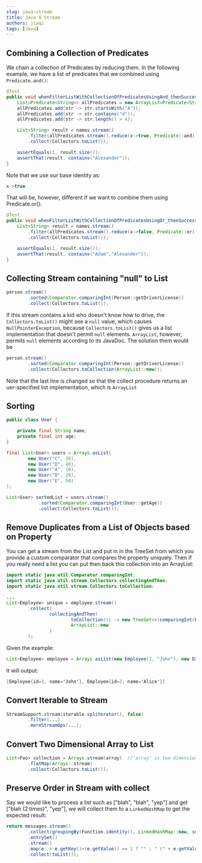 ```yaml
---
slug: java-stream
title: Java 8 Stream
authors: jiaqi
tags: [Java]
---
```


[//]: # (Copyright 2025 Jiaqi Liu)

[//]: # (Licensed under the Apache License, Version 2.0 &#40;the "License"&#41;;)
[//]: # (you may not use this file except in compliance with the License.)
[//]: # (You may obtain a copy of the License at)

[//]: # (    http://www.apache.org/licenses/LICENSE-2.0)

[//]: # (Unless required by applicable law or agreed to in writing, software)
[//]: # (distributed under the License is distributed on an "AS IS" BASIS,)
[//]: # (WITHOUT WARRANTIES OR CONDITIONS OF ANY KIND, either express or implied.)
[//]: # (See the License for the specific language governing permissions and)
[//]: # (limitations under the License.)

<!--truncate-->

Combining a Collection of Predicates
------------------------------------

We chain a collection of Predicates by reducing them. In the following example, we have a list of predicates that we
combined using `Predicate.and()`:

```java
@Test
public void whenFilterListWithCollectionOfPredicatesUsingAnd_thenSuccess(){
    List<Predicate<String>> allPredicates = new ArrayList<Predicate<String>>();
    allPredicates.add(str -> str.startsWith("A"));
    allPredicates.add(str -> str.contains("d"));
    allPredicates.add(str -> str.length() > 4);

    List<String> result = names.stream()
        .filter(allPredicates.stream().reduce(x->true, Predicate::and))
        .collect(Collectors.toList());

    assertEquals(1, result.size());
    assertThat(result, contains("Alexander"));
}
```

Note that we use our base identity as:

```java
x->true
```

That will be, however, different if we want to combine them using Predicate.or():

```java
@Test
public void whenFilterListWithCollectionOfPredicatesUsingOr_thenSuccess(){
    List<String> result = names.stream()
        .filter(allPredicates.stream().reduce(x->false, Predicate::or))
        .collect(Collectors.toList());

    assertEquals(2, result.size());
    assertThat(result, contains("Adam","Alexander"));
}
```

Collecting Stream containing "null" to List
-------------------------------------------

```java
person.stream()
        .sorted(Comparator.comparingInt(Person::getDriverLicense))
        .collect(Collectors.toList());
```

If this stream contains a kid who doesn't know how to drive, the `Collectors.toList()` might see a `null` value, which
causes `NullPointerException`, because `Collectors.toList()` gives us a list implementation that doesn't permit `null`
elements. `ArrayList`, however, permits `null` elements according to its JavaDoc. The solution them would be

```java
person.stream()
        .sorted(Comparator.comparingInt(Person::getDriverLicense))
        .collect(Collectors.toCollection(ArrayList::new));
```

Note that the last line is changed so that the collect procedure returns an uer-specified list implementation, which is
`ArrayList`

Sorting
-------

```java
public class User {

    private final String name;
    private final int age;
}

final List<User> users = Arrays.asList(
        new User("C", 30),
        new User("D", 40),
        new User("A", 10),
        new User("B", 20),
        new User("E", 50)
);

List<User> sortedList = users.stream()
            .sorted(Comparator.comparingInt(User::getAge))
            .collect(Collectors.toList());
```

Remove Duplicates from a List of Objects based on Property
----------------------------------------------------------

You can get a stream from the List and put in in the TreeSet from which you provide a custom comparator that compares
the property uniquely. Then if you really need a list you can put then back this collection into an ArrayList:

```java
import static java.util.Comparator.comparingInt;
import static java.util.stream.Collectors.collectingAndThen;
import static java.util.stream.Collectors.toCollection;

...
List<Employee> unique = employee.stream()
        .collect(
                collectingAndThen(
                        toCollection(() -> new TreeSet<>(comparingInt(Employee::getId))),
                        ArrayList::new
                )
        );
```

Given the example:

```java
List<Employee> employee = Arrays.asList(new Employee(1, "John"), new Employee(1, "Bob"), new Employee(2, "Alice"));
```

It will output:

```java
[Employee{id=1, name='John'}, Employee{id=2, name='Alice'}]
```

Convert Iterable to Stream
--------------------------

```java
StreamSupport.stream(iterable.spliterator(), false)
        .filter(...)
        .moreStreamOps(...);
```

Convert Two Dimensional Array to List
-------------------------------------

```java
List<Foo> collection = Arrays.stream(array)  //'array' is two-dimensional
        .flatMap(Arrays::stream)
        .collect(Collectors.toList());
```

Preserve Order in Stream with collect
-------------------------------------

Say we would like to process a list such as ["blah", "blah", "yep"] and get ["blah (2 times)", "yep"], we will collect
them to a `LinkedHashMap` to get the expected result:

```java
return messages.stream()
        .collect(groupingBy(Function.identity(), LinkedHashMap::new, summingInt(e -> 1)))
        .entrySet()
        .stream()
        .map(e -> e.getKey()+(e.getValue() == 1 ? "" : " (" + e.getValue() +" times)"))
        .collect(toList());
```
